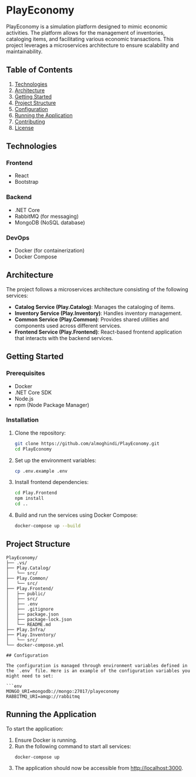 # PlayEconomy

PlayEconomy is a simulation platform designed to mimic economic activities. The platform allows for the management of inventories, cataloging items, and facilitating various economic transactions. This project leverages a microservices architecture to ensure scalability and maintainability.

## Table of Contents

1. [Technologies](#technologies)
2. [Architecture](#architecture)
3. [Getting Started](#getting-started)
4. [Project Structure](#project-structure)
5. [Configuration](#configuration)
6. [Running the Application](#running-the-application)
7. [Contributing](#contributing)
8. [License](#license)

## Technologies

### Frontend

- React
- Bootstrap

### Backend

- .NET Core
- RabbitMQ (for messaging)
- MongoDB (NoSQL database)

### DevOps

- Docker (for containerization)
- Docker Compose

## Architecture

The project follows a microservices architecture consisting of the following services:

- **Catalog Service (Play.Catalog)**: Manages the cataloging of items.
- **Inventory Service (Play.Inventory)**: Handles inventory management.
- **Common Service (Play.Common)**: Provides shared utilities and components used across different services.
- **Frontend Service (Play.Frontend)**: React-based frontend application that interacts with the backend services.

## Getting Started

### Prerequisites

- Docker
- .NET Core SDK
- Node.js
- npm (Node Package Manager)

### Installation

1. Clone the repository:
    ```bash
    git clone https://github.com/almoghindi/PlayEconomy.git
    cd PlayEconomy
    ```
2. Set up the environment variables:
    ```bash
    cp .env.example .env
    ```
3. Install frontend dependencies:
    ```bash
    cd Play.Frontend
    npm install
    cd ..
    ```
4. Build and run the services using Docker Compose:
    ```bash
    docker-compose up --build
    ```

## Project Structure

```plaintext
PlayEconomy/
├── .vs/
├── Play.Catalog/
│   └── src/
├── Play.Common/
│   └── src/
├── Play.Frontend/
│   ├── public/
│   ├── src/
│   ├── .env
│   ├── .gitignore
│   ├── package.json
│   ├── package-lock.json
│   └── README.md
├── Play.Infra/
├── Play.Inventory/
│   └── src/
└── docker-compose.yml

## Configuration

The configuration is managed through environment variables defined in the `.env` file. Here is an example of the configuration variables you might need to set:

```env
MONGO_URI=mongodb://mongo:27017/playeconomy
RABBITMQ_URI=amqp://rabbitmq
```
## Running the Application

To start the application:

1. Ensure Docker is running.
2. Run the following command to start all services:
    ```bash
    docker-compose up
    ```
3. The application should now be accessible from [http://localhost:3000](http://localhost:3000).
